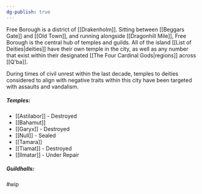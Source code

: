 ```yaml
---
dg-publish: true
---
```

Free Borough is a district of [[Drakenholm]]. Sitting between [[Beggars Gate]] and [[Old Town]], and running alongside [[Dragonhill Mile]], Free Borough is the central hub of temples and guilds. All of the island [[List of Deities|deities]] have their own temple in the city, as well as any number that exist within their designated [[The Four Cardinal Gods|regions]] across [[Q'ba]].

During times of civil unrest within the last decade, temples to deities considered to align with negative traits within this city have been targeted with assaults and vandalism.

##### Temples:
- [[Astilabor]] - Destroyed
- [[Bahamut]]
- [[Garyx]] - Destroyed
- [[Null]] - Sealed
- [[Tamara]]
- [[Tiamat]] - Destroyed
- [[Ilmatar]] - Under Repair

##### Guildhalls:

#wip 